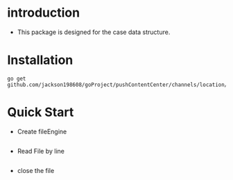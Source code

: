 # introduction
- This package is designed for the case data structure.

# Installation

	go get github.com/jackson198608/goProject/pushContentCenter/channels/location/job 

# Quick Start

- Create fileEngine

```Go
```

-  Read File by line 

```Go

```

- close the file
